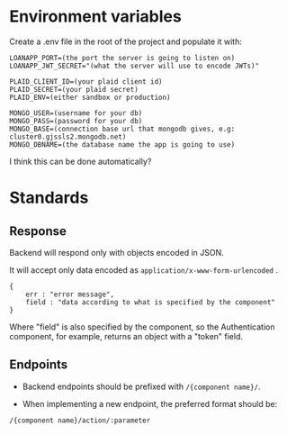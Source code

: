 # Environment variables

Create a .env file in the root of the project and populate it with:

```
LOANAPP_PORT=(the port the server is going to listen on)
LOANAPP_JWT_SECRET="(what the server will use to encode JWTs)"

PLAID_CLIENT_ID=(your plaid client id)
PLAID_SECRET=(your plaid secret)
PLAID_ENV=(either sandbox or production)

MONGO_USER=(username for your db)
MONGO_PASS=(password for your db)
MONGO_BASE=(connection base url that mongodb gives, e.g: cluster0.gjssls2.mongodb.net)
MONGO_DBNAME=(the database name the app is going to use)

```

I think this can be done automatically?

# Standards

## Response

Backend will respond only with objects encoded in JSON.

It will accept only data encoded as ``application/x-www-form-urlencoded`` .


```
{
    err : "error message",
    field : "data according to what is specified by the component"
}
```

Where "field" is also specified by the component, so the Authentication component, for example, returns an object with a "token" field.


## Endpoints

- Backend endpoints should be prefixed with ``/{component name}/``.

- When implementing a new endpoint, the preferred format should be:

```
/{component name}/action/:parameter
```



